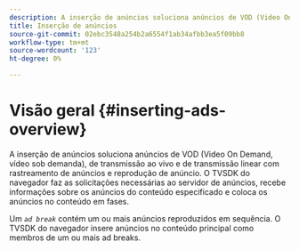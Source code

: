 ```yaml
---
description: A inserção de anúncios soluciona anúncios de VOD (Video On Demand, vídeo sob demanda), de transmissão ao vivo e de transmissão linear com rastreamento de anúncios e reprodução de anúncio. O TVSDK do navegador faz as solicitações necessárias ao servidor de anúncios, recebe informações sobre os anúncios do conteúdo especificado e coloca os anúncios no conteúdo em fases.
title: Inserção de anúncios
source-git-commit: 02ebc3548a254b2a6554f1ab34afbb3ea5f09bb8
workflow-type: tm+mt
source-wordcount: '123'
ht-degree: 0%

---
```


# Visão geral {#inserting-ads-overview}

A inserção de anúncios soluciona anúncios de VOD (Video On Demand, vídeo sob demanda), de transmissão ao vivo e de transmissão linear com rastreamento de anúncios e reprodução de anúncio. O TVSDK do navegador faz as solicitações necessárias ao servidor de anúncios, recebe informações sobre os anúncios do conteúdo especificado e coloca os anúncios no conteúdo em fases.

Um *`ad break`* contém um ou mais anúncios reproduzidos em sequência. O TVSDK do navegador insere anúncios no conteúdo principal como membros de um ou mais ad breaks.
